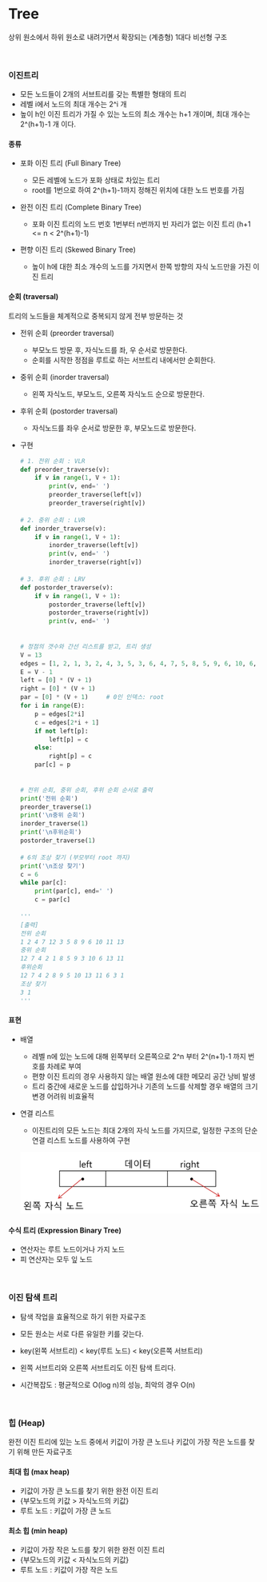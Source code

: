 # Tree

상위 원소에서 하위 원소로 내려가면서 확장되는 (계층형) 1대다 비선형 구조

<br>

### 이진트리

* 모든 노드들이 2개의 서브트리를 갖는 특별한 형태의 트리
* 레벨 i에서 노드의 최대 개수는 2^i 개
* 높이 h인 이진 트리가 가질 수 있는 노드의 최소 개수는 h+1 개이며, 최대 개수는 2^(h+1)-1 개 이다.

#### 종류

* 포화 이진 트리 (Full Binary Tree)
  * 모든 레벨에 노드가 포화 상태로 차있는 트리
  * root를 1번으로 하여 2^(h+1)-1까지 정해진 위치에 대한 노드 번호를 가짐
* 완전 이진 트리 (Complete Binary Tree)

  * 포화 이진 트리의 노드 번호 1번부터 n번까지 빈 자리가 없는 이진 트리 (h+1 <= n < 2^(h+1)-1)
* 편향 이진 트리 (Skewed Binary Tree)

  * 높이 h에 대한 최소 개수의 노드를 가지면서 한쪽 방향의 자식 노드만을 가진 이진 트리

#### 순회 (traversal)

트리의 노드들을 체계적으로 중복되지 않게 전부 방문하는 것

* 전위 순회 (preorder traversal)
  * 부모노드 방문 후, 자식노드를 좌, 우 순서로 방문한다.
  * 순회를 시작한 정점을 루트로 하는 서브트리 내에서만 순회한다.

* 중위 순회 (inorder traversal)

  * 왼쪽 자식노드, 부모노드, 오른쪽 자식노드 순으로 방문한다.

* 후위 순회 (postorder traversal)

  * 자식노드를 좌우 순서로 방문한 후, 부모노드로 방문한다.

* 구현

  ```python
  # 1. 전위 순회 : VLR
  def preorder_traverse(v):
      if v in range(1, V + 1):
          print(v, end=' ')
          preorder_traverse(left[v])
          preorder_traverse(right[v])
  
  # 2. 중위 순회 : LVR
  def inorder_traverse(v):
      if v in range(1, V + 1):
          inorder_traverse(left[v])
          print(v, end=' ')
          inorder_traverse(right[v])
  
  # 3. 후위 순회 : LRV
  def postorder_traverse(v):
      if v in range(1, V + 1):
          postorder_traverse(left[v])
          postorder_traverse(right[v])
          print(v, end=' ')
  
  
  # 정점의 갯수와 간선 리스트를 받고, 트리 생성
  V = 13
  edges = [1, 2, 1, 3, 2, 4, 3, 5, 3, 6, 4, 7, 5, 8, 5, 9, 6, 10, 6, 11, 7, 12, 11, 13]
  E = V - 1
  left = [0] * (V + 1)
  right = [0] * (V + 1)
  par = [0] * (V + 1)     # 0인 인덱스: root
  for i in range(E):
      p = edges[2*i]
      c = edges[2*i + 1]
      if not left[p]:
          left[p] = c
      else:
          right[p] = c
      par[c] = p
  
  
  # 전위 순회, 중위 순회, 후위 순회 순서로 출력
  print('전위 순회')
  preorder_traverse(1)
  print('\n중위 순회')
  inorder_traverse(1)
  print('\n후위순회')
  postorder_traverse(1)
  
  # 6의 조상 찾기 (부모부터 root 까지)
  print('\n조상 찾기')
  c = 6
  while par[c]:
      print(par[c], end=' ')
      c = par[c]
      
  '''
  [출력]
  전위 순회
  1 2 4 7 12 3 5 8 9 6 10 11 13 
  중위 순회
  12 7 4 2 1 8 5 9 3 10 6 13 11 
  후위순회
  12 7 4 2 8 9 5 10 13 11 6 3 1 
  조상 찾기
  3 1
  '''
  ```

####  표현

* 배열

  * 레벨 n에 있는 노드에 대해 왼쪽부터 오른쪽으로 2^n 부터 2^(n+1)-1 까지 번호를 차례로 부여
  * 편향 이진 트리의 경우 사용하지 않는 배열 원소에 대한 메모리 공간 낭비 발생
  * 트리 중간에 새로운 노드를 삽입하거나 기존의 노드를 삭제할 경우 배열의 크기 변경 어려워 비효율적

* 연결 리스트

  * 이진트리의 모든 노드는 최대 2개의 자식 노드를 가지므로, 일정한 구조의 단순 연결 리스트 노드를 사용하여 구현

  ![image-20210830221306878](tree.assets/image-20210830221306878.png)

#### 수식 트리 (Expression Binary Tree)

* 연산자는 루트 노드이거나 가지 노드
* 피 연산자는 모두 잎 노드

<br>

### 이진 탐색 트리

* 탐색 작업을 효율적으로 하기 위한 자료구조
* 모든 원소는 서로 다른 유일한 키를 갖는다.
* key(왼쪽 서브트리) < key(루트 노드) < key(오른쪽 서브트리)
* 왼쪽 서브트리와 오른쪽 서브트리도 이진 탐색 트리다.

* 시간복잡도 : 평균적으로 O(log n)의 성능, 최악의 경우 O(n)

<br>

### 힙 (Heap)

완전 이진 트리에 있는 노드 중에서 키값이 가장 큰 노드나 키값이 가장 작은 노드를 찾기 위해 만든 자료구조

#### 최대 힙 (max heap)

* 키값이 가장 큰 노드를 찾기 위한 완전 이진 트리
* {부모노드의 키값 > 자식노드의 키값}
* 루트 노드 : 키값이 가장 큰 노드

#### 최소 힙 (min heap)

* 키값이 가장 작은 노드를 찾기 위한 완전 이진 트리
* {부모노드의 키값 < 자식노드의 키값}
* 루트 노드 : 키값이 가장 작은 노드

